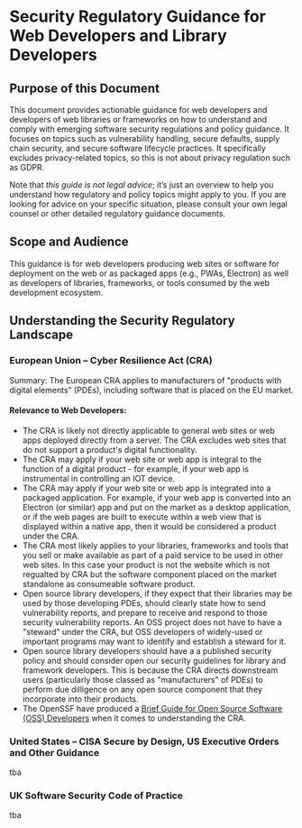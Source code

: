 # Security Regulatory Guidance for Web Developers and Library Developers

## Purpose of this Document
This document provides actionable guidance for web developers and developers of web libraries or frameworks on how to understand and comply with emerging software security regulations and policy guidance. It focuses on topics such as vulnerability handling, secure defaults, supply chain security, and secure software lifecycle practices. It specifically excludes privacy-related topics, so this is not about privacy regulation such as GDPR.

Note that *this guide is not legal advice*; it’s just an overview to help you understand how regulatory and policy topics might apply to you. If you are looking for advice on your specific situation, please consult your own legal counsel or other detailed regulatory guidance documents.

## Scope and Audience

This guidance is for web developers producing web sites or software for deployment on the web or as packaged apps (e.g., PWAs, Electron) as well as developers of libraries, frameworks, or tools consumed by the web development ecosystem.

## Understanding the Security Regulatory Landscape

### European Union – Cyber Resilience Act (CRA)

Summary: The European CRA applies to manufacturers of "products with digital elements" (PDEs), including software that is placed on the EU market.

#### Relevance to Web Developers:

* The CRA is likely not directly applicable to general web sites or web apps deployed directly from a server.  The CRA excludes web sites that do not support a product's digital functionality.
* The CRA may apply if your web site or web app is integral to the function of a digital product - for example, if your web app is instrumental in controlling an IOT device.
* The CRA may apply if your web site or web app is integrated into a packaged application. For example, if your web app is converted into an Electron (or similar) app and put on the market as a desktop application, or if the web pages are built to execute within a web view that is displayed within a native app, then it would be considered a product under the CRA.
* The CRA most likely applies to your libraries, frameworks and tools that you sell or make available as part of a paid service to be used in other web sites. In this case your product is not the website which is not regualted by CRA but the software component placed on the market standalone as consumeable software product.
* Open source library developers, if they expect that their libraries may be used by those developing PDEs, should clearly state how to send vulnerability reports, and prepare to receive and respond to those security vulnerability reports. An OSS project does not have to have a "steward" under the CRA, but OSS developers of widely-used or important programs may want to identify and establish a steward for it.
* Open source library developers should have a a published security policy and should consider open our security guidelines for library and framework developers. This is because the CRA directs downstream users (particularly those classed as "manufacturers" of PDEs) to perform due dilligence on any open source component that they incorporate into their products.
* The OpenSSF have produced a [Brief Guide for Open Source Software (OSS) Developers](https://best.openssf.org/CRA-Brief-Guide-for-OSS-Developers) when it comes to understanding the  CRA.

### United States – CISA Secure by Design, US Executive Orders and Other Guidance

tba

### UK Software Security Code of Practice

tba

